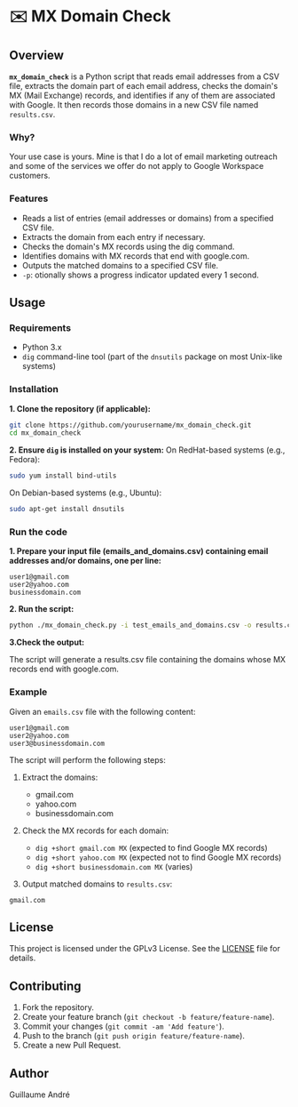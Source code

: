 ✉️ MX Domain Check
===

## Overview

**`mx_domain_check`** is a Python script that reads email addresses from a CSV file, extracts the domain part of each email address, checks the domain's MX (Mail Exchange) records, and identifies if any of them are associated with Google. It then records those domains in a new CSV file named `results.csv`.

### Why?
Your use case is yours. Mine is that I do a lot of email marketing outreach and some of the services we offer do not apply to Google Workspace customers.

### Features

- Reads a list of entries (email addresses or domains) from a specified CSV file.
- Extracts the domain from each entry if necessary.
- Checks the domain's MX records using the dig command.
- Identifies domains with MX records that end with google.com.
- Outputs the matched domains to a specified CSV file.
- `-p`: otionally shows a progress indicator updated every 1 second.

## Usage
### Requirements

- Python 3.x
- `dig` command-line tool (part of the `dnsutils` package on most Unix-like systems)

### Installation

**1. Clone the repository (if applicable):**
```sh
git clone https://github.com/yourusername/mx_domain_check.git
cd mx_domain_check
```

**2. Ensure `dig` is installed on your system:**
On RedHat-based systems (e.g., Fedora):
```sh
sudo yum install bind-utils
```

On Debian-based systems (e.g., Ubuntu):
```sh
sudo apt-get install dnsutils
```

### Run the code

**1. Prepare your input file (emails_and_domains.csv) containing email addresses and/or domains, one per line:**

```csv
user1@gmail.com
user2@yahoo.com
businessdomain.com
```

**2. Run the script:**

```sh
python ./mx_domain_check.py -i test_emails_and_domains.csv -o results.csv -p
```

**3.Check the output:**

The script will generate a results.csv file containing the domains whose MX records end with google.com.


### Example

Given an `emails.csv` file with the following content:
```csv
user1@gmail.com
user2@yahoo.com
user3@businessdomain.com
```

The script will perform the following steps:
1. Extract the domains:
    - gmail.com
    - yahoo.com
    - businessdomain.com

2. Check the MX records for each domain:
    - `dig +short gmail.com MX` (expected to find Google MX records)
    - `dig +short yahoo.com MX` (expected not to find Google MX records)
    - `dig +short businessdomain.com MX` (varies)

3. Output matched domains to `results.csv`:
```csv
gmail.com
```

## License

This project is licensed under the GPLv3 License. See the [LICENSE](LICENSE) file for details.

## Contributing

1. Fork the repository.
2. Create your feature branch (`git checkout -b feature/feature-name`).
3. Commit your changes (`git commit -am 'Add feature'`).
4. Push to the branch (`git push origin feature/feature-name`).
5. Create a new Pull Request.

## Author

Guillaume André
